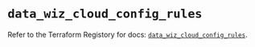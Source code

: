 # `data_wiz_cloud_config_rules`

Refer to the Terraform Registory for docs: [`data_wiz_cloud_config_rules`](https://registry.terraform.io/providers/rhizo-co/wiz/1.1.6/docs/data-sources/cloud_config_rules).
